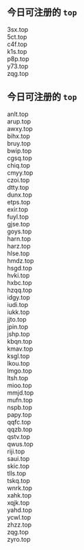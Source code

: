 
## 今日可注册的 `top`
>
3sx.top   
5ct.top   
c4f.top   
k1s.top   
p8p.top   
y73.top   
zqg.top   


## 今日可注册的 `top`
>
anlt.top   
arup.top   
awxy.top   
bihx.top   
bruy.top   
bwip.top   
cgsq.top   
chiq.top   
cmyy.top   
czoi.top   
dtty.top   
dunx.top   
etps.top   
exir.top   
fuyl.top   
gjse.top   
goys.top   
harn.top   
harz.top   
hlse.top   
hmdz.top   
hsgd.top   
hvki.top   
hxbc.top   
hzqq.top   
idgy.top   
iudi.top   
iukk.top   
jjto.top   
jpin.top   
jshp.top   
kbqn.top   
kmav.top   
ksgl.top   
lkou.top   
lmgo.top   
ltsh.top   
mioo.top   
mmjd.top   
mufn.top   
nspb.top   
papy.top   
qqfc.top   
qqzb.top   
qstv.top   
qwus.top   
riji.top   
saui.top   
skic.top   
tlls.top   
tskq.top   
wnrk.top   
xahk.top   
xqjk.top   
yahd.top   
ycwl.top   
zhzz.top   
zqg.top   
zyro.top   


